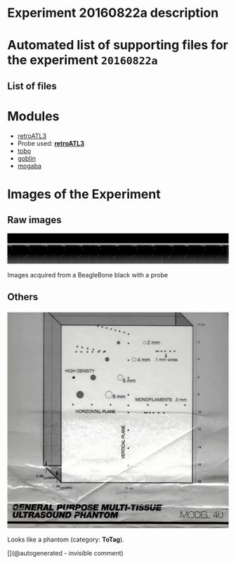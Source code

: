 # Experiment 20160822a description





# Automated list of supporting files for the __experiment `20160822a`__

## List of files




# Modules

* [retroATL3](/retroATL3/)
* Probe used: __[retroATL3](/include/probes/auto/retroATL3.md)__
* [tobo](/retired/tobo/)
* [goblin](/goblin/)
* [mogaba](/retired/mogaba/)




# Images of the Experiment

## Raw images

![](/include/20160822/20160822-205141-fft-all.png)

Images acquired from a BeagleBone black with a probe

## Others

![](/include/20160822/phantom-actual-model40.png)

Looks like a phantom (category: __ToTag__).










[](@autogenerated - invisible comment)